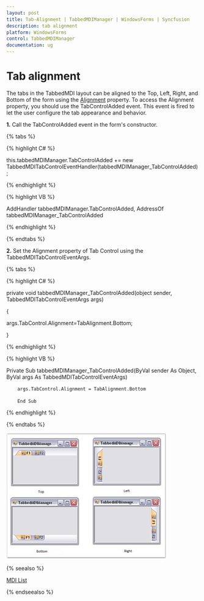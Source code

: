 ```yaml
---
layout: post
title: Tab-Alignment | TabbedMDIManager | WindowsForms | Syncfusion
description: tab alignment
platform: WindowsForms
control: TabbedMDIManager 
documentation: ug
---
```


# Tab alignment

The tabs in the TabbedMDI layout can be aligned to the Top, Left, Right, and Bottom of the form using the [Alignment](https://help.syncfusion.com/cr/windowsforms/Syncfusion.Tools.Windows~Syncfusion.Windows.Forms.Tools.TabControlAdv~Alignment.html) property. To access the Alignment property, you should use the TabControlAdded event. This event is fired to let the user configure the tab appearance and behavior.

**1.** Call the TabControlAdded event in the form's constructor.

{% tabs %}

{% highlight C# %}

this.tabbedMDIManager.TabControlAdded += new TabbedMDITabControlEventHandler(tabbedMDIManager_TabControlAdded);


{% endhighlight %}

{% highlight VB %}

AddHandler tabbedMDIManager.TabControlAdded, AddressOf tabbedMDIManager_TabControlAdded

{% endhighlight %}

{% endtabs %}

**2.** Set the Alignment property of Tab Control using the TabbedMDITabControlEventArgs.

{% tabs %}

{% highlight C# %}

private void tabbedMDIManager_TabControlAdded(object sender, TabbedMDITabControlEventArgs args)

{

args.TabControl.Alignment=TabAlignment.Bottom;

}

{% endhighlight %}

{% highlight VB %}

Private Sub tabbedMDIManager_TabControlAdded(ByVal sender As Object, ByVal args As TabbedMDITabControlEventArgs)

		args.TabControl.Alignment = TabAlignment.Bottom

		End Sub


{% endhighlight %}

{% endtabs %}


![Tabs alignment](Tab-Alignment_images/Tab-Alignment_img1.jpeg)



{% seealso %}

[MDI List](/windowsforms/tabbedmdi/mdi-list)

{% endseealso %}




